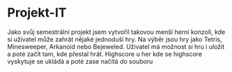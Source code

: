# Projekt-IT
Jako svůj semestrální projekt jsem vytvořil takovou menší herní konzoli, kde si uživatel může zahrát nějaké jednoduší hry.
Na výběr jsou hry jako Tetris, Minesweeper, Arkanoid nebo Bejeweled.
Uživatel má možnost si hru i uložit a poté začít tam, kde přestal hrát.
Highscore u her kde se highscore vyskytuje se ukládá a poté zase načítá do souboru
